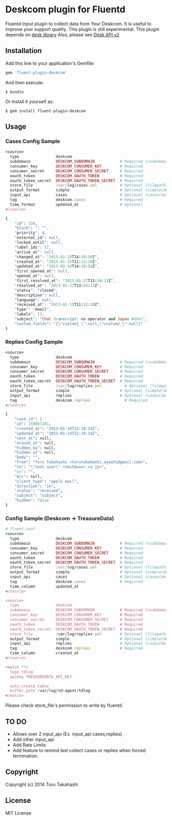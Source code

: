 Deskcom plugin for Fluentd
===========================

Fluentd Input plugin to collect data from Your Deskcom.
It is useful to improve your support quality.
This plugin is still experimental.
This plugin depends on [desk library](https://github.com/chriswarren/desk)
Also, please see [Desk API v2](http://dev.desk.com/)

## Installation

Add this line to your application's Gemfile:

```ruby
gem 'fluent-plugin-deskcom'
```

And then execute:

    $ bundle

Or install it yourself as:

    $ gem install fluent-plugin-deskcom

## Usage

### Cases Config Sample

```ruby
<source>
  type                deskcom
  subdomain           DESKCOM_SUBDOMAIN           # Required (<subdomain>.desk.com)
  consumer_key        DESKCOM_CONSUMER_KEY        # Required
  consumer_secret     DESKCOM_CONSUMER_SECRET     # Required
  oauth_token         DESKCOM_OAUTH_TOKEN         # Required
  oauth_token_secret  DESKCOM_OAUTH_TOKEN_SECRET  # Required
  store_file          /var/log/cases.yml          # Optional (filepath)
  output_format       simple                      # Optional (simple(default))
  input_api           cases                       # Optional (cases(default) or replies)
  tag                 deskcom.cases               # Required
  time_format         updated_at                  # Optional
</source>
```

```ruby
{
    "id": 150,
    "blurb": ": "",
    "priority": 4,
    "external_id": null,
    "locked_until": null,
    "label_ids": [],
    "active_at": null,
    "changed_at": "2013-02-10T14:18:56Z",
    "created_at": "2013-01-15T11:12:20Z",
    "updated_at": "2013-02-10T14:18:56Z",
    "first_opened_at": null,
    "opened_at": null,
    "first_resolved_at": "2013-01-27T13:54:13Z",
    "resolved_at": "2013-01-27T13:54:13Z",
    "status": "closed",
    "description": null,
    "language": null,
    "received_at": "2013-01-15T11:12:20Z",
    "type": "email",
    "labels": [],
    "subject": "Chat transcript: no operator and Japan #6642",
    "custom_fields": "{\"custom1_\":null,\"custom2_\":null}"
}
```

### Replies Config Sample

```ruby
<source>
  type                deskcom
  subdomain           DESKCOM_SUBDOMAIN           # Required (<subdomain>.desk.com)
  consumer_key        DESKCOM_CONSUMER_KEY        # Required
  consumer_secret     DESKCOM_CONSUMER_SECRET     # Required
  oauth_token         DESKCOM_OAUTH_TOKEN         # Required
  oauth_token_secret  DESKCOM_OAUTH_TOKEN_SECRET  # Required
  store_file          /var/log/replies.yml          # Optional (filepath)
  output_format       simple                      # Optional (simple(default))
  input_api           replies                     # Optional (cases(default) or replies)
  tag                 deskcom.replies               # Required
</source>
```

```ruby
{
    "case_id": 1
    "id": 159057281,
    "created_at": "2013-01-14T22:18:14Z",
    "updated_at": "2013-01-14T22:18:14Z",
    "sent_at": null,
    "erased_at": null,
    "hidden_by": null,
    "hidden_at": null,
    "body": "",
    "from": "Toru Takahashi <torutakahashi.ayashi@gmail.com>",
    "to": "\"test user\" <test@user.co.jp>",
    "cc": "",
    "bcc": null,
    "client_type": "apple_mail",
    "direction": "in",
    "status": "received",
    "subject": "subject",
    "hidden": false
}
```

### Config Sample (Deskcom -> TreasureData)

```ruby
# fluent.conf
<source>
  type                deskcom
  subdomain           DESKCOM_SUBDOMAIN           # Required (<subdomain>.desk.com)
  consumer_key        DESKCOM_CONSUMER_KEY        # Required
  consumer_secret     DESKCOM_CONSUMER_SECRET     # Required
  oauth_token         DESKCOM_OAUTH_TOKEN         # Required
  oauth_token_secret  DESKCOM_OAUTH_TOKEN_SECRET  # Required
  store_file          /var/log/cases.yml          # Optional (filepath)
  output_format       simple                      # Optional (simple(default))
  input_api           cases                       # Optional (cases(default) or replies)
  tag                 deskcom.cases               # Required
  time_column         updated_at
</source>

<source>
  type                deskcom
  subdomain           DESKCOM_SUBDOMAIN           # Required (<subdomain>.desk.com)
  consumer_key        DESKCOM_CONSUMER_KEY        # Required
  consumer_secret     DESKCOM_CONSUMER_SECRET     # Required
  oauth_token         DESKCOM_OAUTH_TOKEN         # Required
  oauth_token_secret  DESKCOM_OAUTH_TOKEN_SECRET  # Required
  store_file          /var/log/replies.yml        # Optional (filepath)
  output_format       simple                      # Optional (simple(default))
  input_api           replies                     # Optional (cases(default) or replies)
  tag                 deskcom.replies             # Required
  time_column         created_at
</source>

<match **>
  type tdlog
  apikey TREASUREDATA_API_KEY

  auto_create_table
  buffer_path /var/log/td-agent/tdlog
</match>
```

Please check store_file's permission to write by fluentd.

## TO DO

- Allows over 2 input_api (Ex. input_api cases,replies)
- Add other input_api
- Add Rate Limits
- Add feature to remind last collect cases or replies when forced termination.

## Copyright

Copyright (c) 2014 Toru Takahashi

## License

MIT License


